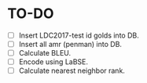 # TO-DO

- [ ] Insert LDC2017-test id golds into DB.
- [ ] Insert all amr (penman) into DB.
- [ ] Calculate BLEU.
- [ ] Encode using LaBSE.
- [ ] Calculate nearest neighbor rank.
